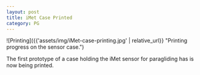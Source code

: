 ```yaml
---
layout: post
title: iMet Case Printed
category: PG
---
```


![Printing]({{'assets/img/iMet-case-printing.jpg' | relative_url}} "Printing progress on the sensor case.")

The first prototype of a case holding the iMet sensor for paragliding has is now being printed.

